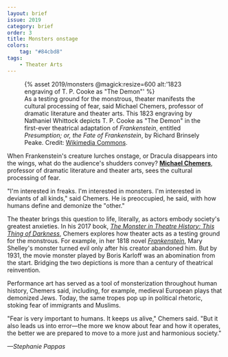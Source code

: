 ```yaml
---
layout: brief
issue: 2019
category: brief
order: 3
title: Monsters onstage
colors:
    tag: "#84cbd8"
tags:
    - Theater Arts
---
```

<figure class="">
  {% asset 2019/monsters @magick:resize=600 alt:'1823 engraving of T. P. Cooke as "The Demon"' %}<figcaption>As a testing ground for the monstrous, theater manifests the cultural processing of fear, said Michael Chemers, professor of dramatic literature and theater arts. This 1823 engraving by Nathaniel Whittock depicts T. P. Cooke as "The Demon" in the first-ever theatrical adaptation of <span style="font-style:italic">Frankenstein</span>, entitled <span style="font-style:italic">Presumption; or, the Fate of Frankenstein</span>, by Richard Brinsely Peake. Credit: <a href="https://commons.wikimedia.org/wiki/File:Frankenstein_Cooke_1823.jpg">Wikimedia Commons</a>.</figcaption>
</figure>

When Frankenstein's creature lurches onstage, or Dracula disappears into the wings, what do the audience's shudders convey? [**Michael Chemers**](http://theater.ucsc.edu/faculty/chemers), professor of dramatic literature and theater arts, sees the cultural processing of fear.

"I'm interested in freaks. I'm interested in monsters. I'm interested in deviants of all kinds," said Chemers. He is preoccupied, he said, with how humans define and demonize the "other."

The theater brings this question to life, literally, as actors embody society's greatest anxieties. In his 2017 book, [*The Monster in Theatre History: This Thing of Darkness*](https://www.routledge.com/The-Monster-in-Theatre-History-This-Thing-of-Darkness-1st-Edition/Chemers/p/book/9781138210899), Chemers explores how theater acts as a testing ground for the monstrous. For example, in her 1818 novel [*Frankenstein*](https://en.wikipedia.org/wiki/Frankenstein), Mary Shelley's monster turned evil only after his creator abandoned him. But by 1931, the movie monster played by Boris Karloff was an abomination from the start. Bridging the two depictions is more than a century of theatrical reinvention.

Performance art has served as a tool of monsterization throughout human history, Chemers said, including, for example, medieval European plays that demonized Jews. Today, the same tropes pop up in political rhetoric, stoking fear of immigrants and Muslims.

"Fear is very important to humans. It keeps us alive," Chemers said. "But it also leads us into error—the more we know about fear and how it operates, the better we are prepared to move to a more just and harmonious society."

*—Stephanie Pappas*
